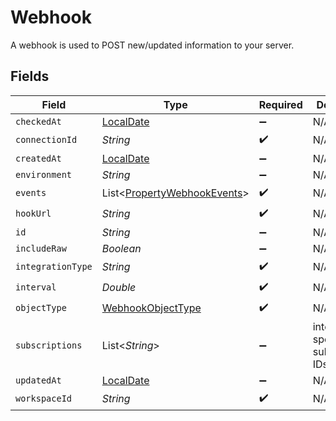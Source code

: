 # Webhook

A webhook is used to POST new/updated information to your server.


## Fields

| Field                                                                           | Type                                                                            | Required                                                                        | Description                                                                     |
| ------------------------------------------------------------------------------- | ------------------------------------------------------------------------------- | ------------------------------------------------------------------------------- | ------------------------------------------------------------------------------- |
| `checkedAt`                                                                     | [LocalDate](https://docs.oracle.com/javase/8/docs/api/java/time/LocalDate.html) | :heavy_minus_sign:                                                              | N/A                                                                             |
| `connectionId`                                                                  | *String*                                                                        | :heavy_check_mark:                                                              | N/A                                                                             |
| `createdAt`                                                                     | [LocalDate](https://docs.oracle.com/javase/8/docs/api/java/time/LocalDate.html) | :heavy_minus_sign:                                                              | N/A                                                                             |
| `environment`                                                                   | *String*                                                                        | :heavy_minus_sign:                                                              | N/A                                                                             |
| `events`                                                                        | List<[PropertyWebhookEvents](../../models/shared/PropertyWebhookEvents.md)>     | :heavy_check_mark:                                                              | N/A                                                                             |
| `hookUrl`                                                                       | *String*                                                                        | :heavy_check_mark:                                                              | N/A                                                                             |
| `id`                                                                            | *String*                                                                        | :heavy_minus_sign:                                                              | N/A                                                                             |
| `includeRaw`                                                                    | *Boolean*                                                                       | :heavy_minus_sign:                                                              | N/A                                                                             |
| `integrationType`                                                               | *String*                                                                        | :heavy_check_mark:                                                              | N/A                                                                             |
| `interval`                                                                      | *Double*                                                                        | :heavy_check_mark:                                                              | N/A                                                                             |
| `objectType`                                                                    | [WebhookObjectType](../../models/shared/WebhookObjectType.md)                   | :heavy_check_mark:                                                              | N/A                                                                             |
| `subscriptions`                                                                 | List<*String*>                                                                  | :heavy_minus_sign:                                                              | integration-specific subscriptions IDs                                          |
| `updatedAt`                                                                     | [LocalDate](https://docs.oracle.com/javase/8/docs/api/java/time/LocalDate.html) | :heavy_minus_sign:                                                              | N/A                                                                             |
| `workspaceId`                                                                   | *String*                                                                        | :heavy_check_mark:                                                              | N/A                                                                             |